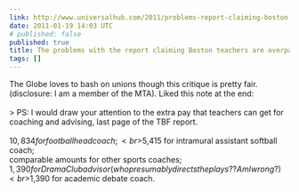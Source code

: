 ```yaml
---
link: http://www.universalhub.com/2011/problems-report-claiming-boston-teachers-are-overp
date: 2011-01-19 14:03 UTC
# published: false
published: true
title: The problems with the report claiming Boston teachers are overpaid
tags: []
---
```


The Globe loves to bash on unions though this critique is pretty fair. (disclosure: I am a member of the MTA). Liked this note at the end: <br><br>> PS: I would draw your attention to the extra pay that teachers can get for coaching and advising, last page of the TBF report. <br><br>$10,834 for football head coach; <br>$5,415 for intramural assistant softball coach;<br>comparable amounts for other sports coaches;<br>$1,390 for Drama Club advisor (who presumably directs the plays?? Am I wrong?)<br>$1,390 for academic debate coach.
